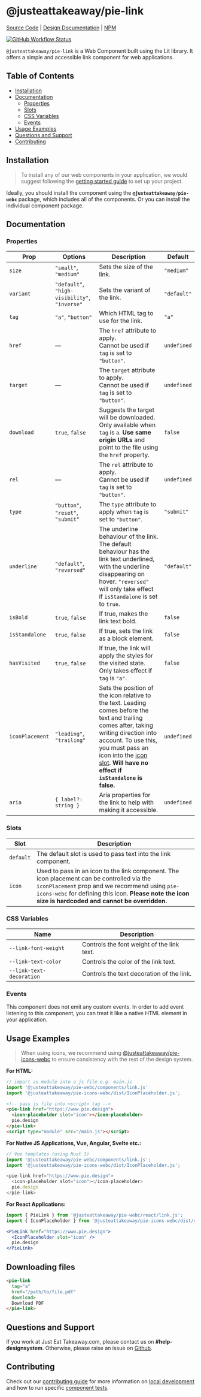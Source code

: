 # @justeattakeaway/pie-link

[Source Code](https://github.com/justeattakeaway/pie/tree/main/packages/components/pie-link) | [Design Documentation](https://pie.design/components/link) | [NPM](https://www.npmjs.com/package/@justeattakeaway/pie-link)
<p>
  <a href="https://www.npmjs.com/@justeattakeaway/pie-link">
    <img alt="GitHub Workflow Status" src="https://img.shields.io/npm/v/@justeattakeaway/pie-link.svg">
  </a>
</p>

`@justeattakeaway/pie-link` is a Web Component built using the Lit library. It offers a simple and accessible link component for web applications.

## Table of Contents

- [Installation](#installation)
- [Documentation](#documentation)
  - [Properties](#properties)
  - [Slots](#slots)
  - [CSS Variables](#css-variables)
  - [Events](#events)
- [Usage Examples](#usage-examples)
- [Questions and Support](#questions-and-support)
- [Contributing](#contributing)

## Installation

> To install any of our web components in your application, we would suggest following the [getting started guide](https://webc.pie.design/?path=/docs/introduction-getting-started--docs) to set up your project.

Ideally, you should install the component using the **`@justeattakeaway/pie-webc`** package, which includes all of the components. Or you can install the individual component package.

## Documentation

### Properties
| Prop           | Options                                                                   | Description                                                                                                                                                                                                                                                                                                                                                      | Default     |
|----------------|----------------------------------------------------------------------------|------------------------------------------------------------------------------------------------------------------------------------------------------------------------------------------------------------------------------------------------------------------------------------------------------------------------------------------------------------------|-------------|
| `size`         | `"small"`, `"medium"`                                                     | Sets the size of the link.                                                                                                                                                                                                                                                                                                                                      | `"medium"`  |
| `variant`      | `"default"`, `"high-visibility"`, `"inverse"`                             | Sets the variant of the link.                                                                                                                                                                                                                                                                                                                                   | `"default"` |
| `tag`          | `"a"`, `"button"`                                                         | Which HTML tag to use for the link.                                                                                                                                                                                                                                                                                                                             | `"a"`       |
| `href`         | —                                                                          | The `href` attribute to apply.<br>Cannot be used if `tag` is set to `"button"`.                                                                                                                                                                                                                                                                                | `undefined` |
| `target`       | —                                                                          | The `target` attribute to apply.<br>Cannot be used if `tag` is set to `"button"`.                                                                                                                                                                                                                                                                               | `undefined` |
| `download`     | `true`, `false`                                                             | Suggests the target will be downloaded. Only available when `tag` is `a`. **Use same origin URLs** and point to the file using the `href` property.                                                                                                                                                                                                          | `false`    |
| `rel`          | —                                                                          | The `rel` attribute to apply.<br>Cannot be used if `tag` is set to `"button"`.                                                                                                                                                                                                                                                                                  | `undefined` |
| `type`         | `"button"`, `"reset"`, `"submit"`                                         | The `type` attribute to apply when `tag` is set to `"button"`.                                                                                                                                                                                                                                                                                                  | `"submit"`  |
| `underline`    | `"default"`, `"reversed"`                                                 | The underline behaviour of the link. The default behaviour has the link text underlined, with the underline disappearing on hover. `"reversed"` will only take effect if `isStandalone` is set to `true`.                                                                                                               | `"default"` |
| `isBold`       | `true`, `false`                                                           | If true, makes the link text bold.                                                                                                                                                                                                                                                                                                                              | `false`     |
| `isStandalone` | `true`, `false`                                                           | If true, sets the link as a block element.                                                                                                                                                                                                                                                                                                                      | `false`     |
| `hasVisited`   | `true`, `false`                                                           | If true, the link will apply the styles for the visited state. Only takes effect if `tag` is `"a"`.                                                                                                                                                                                                                                                             | `false`     |
| `iconPlacement`| `"leading"`, `"trailing"`                                                 | Sets the position of the icon relative to the text. Leading comes before the text and trailing comes after, taking writing direction into account. To use this, you must pass an icon into the [icon slot](#slots). **Will have no effect if `isStandalone` is false.**                                                  | `undefined` |
| `aria`         | `{ label?: string }`                                                      | Aria properties for the link to help with making it accessible.                                                                                                                                                                                                                                                                                                 | `undefined` |


### Slots
| Slot      | Description                                                                                                                                                                                                                              |
|-----------|------------------------------------------------------------------------------------------------------------------------------------------------------------------------------------------------------------------------------------------|
| `default` | The default slot is used to pass text into the link component.                                                                                                                                                                           |
| `icon`    | Used to pass in an icon to the link component. The icon placement can be controlled via the `iconPlacement` prop and we recommend using `pie-icons-webc` for defining this icon. **Please note the icon size is hardcoded and cannot be overridden.** |

### CSS Variables

| Name                     | Description                                 |
|--------------------------|---------------------------------------------|
| `--link-font-weight`      | Controls the font weight of the link text.   |
| `--link-text-color`       | Controls the color of the link text.        |
| `--link-text-decoration`  | Controls the text decoration of the link.   |

### Events
This component does not emit any custom events. In order to add event listening to this component, you can treat it like a native HTML element in your application.

## Usage Examples

> When using icons, we recommend using [@justeattakeaway/pie-icons-webc](https://www.npmjs.com/package/@justeattakeaway/pie-icons-webc) to ensure consistency with the rest of the design system.

**For HTML:**

```js
// import as module into a js file e.g. main.js
import '@justeattakeaway/pie-webc/components/link.js'
import '@justeattakeaway/pie-icons-webc/dist/IconPlaceholder.js';
```

```html
<!-- pass js file into <script> tag -->
<pie-link href="https://www.pie.design">
  <icon-placeholder slot="icon"></icon-placeholder>
  pie.design
</pie-link>
<script type="module" src="/main.js"></script>
```

**For Native JS Applications, Vue, Angular, Svelte etc.:**

```js
// Vue templates (using Nuxt 3)
import '@justeattakeaway/pie-webc/components/link.js';
import '@justeattakeaway/pie-icons-webc/dist/IconPlaceholder.js';

<pie-link href="https://www.pie.design">
  <icon-placeholder slot="icon"></icon-placeholder>
  pie.design
</pie-link>
```
**For React Applications:**

```jsx
import { PieLink } from '@justeattakeaway/pie-webc/react/link.js';
import { IconPlaceholder } from '@justeattakeaway/pie-icons-webc/dist/react/IconPlaceholder.js';

<PieLink href="https://www.pie.design">
  <IconPlaceholder slot="icon" />
  pie.design
</PieLink>
```

## Downloading files

```html
<pie-link
  tag="a"
  href="/path/to/file.pdf"
  download>
  Download PDF
</pie-link>
```

## Questions and Support

If you work at Just Eat Takeaway.com, please contact us on **#help-designsystem**. Otherwise, please raise an issue on [Github](https://github.com/justeattakeaway/pie/issues).

## Contributing

Check out our [contributing guide](https://github.com/justeattakeaway/pie/wiki/Contributing-Guide) for more information on [local development](https://github.com/justeattakeaway/pie/wiki/Contributing-Guide#local-development) and how to run specific [component tests](https://github.com/justeattakeaway/pie/wiki/Contributing-Guide#testing).
